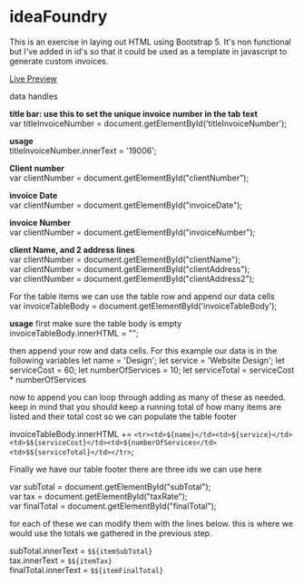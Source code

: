 # ideaFoundry
 
<p>This is an exercise in laying out HTML using Bootstrap 5.
It's non functional but I've added in id's so that it could be used as
a template in javascript to generate custom invoices.</p>

<a href="http://ideafoundry.elbiesmith.com" target="_blank">Live Preview</a>

data handles

<strong>title bar: use this to set the unique invoice number in the tab text</strong><br>
var titleInvoiceNumber = document.getElementById('titleInvoiceNumber');

<strong>usage</strong><br>
titleInvoiceNumber.innerText = '19006';

<strong>Client number</strong><br>
var clientNumber = document.getElementById("clientNumber");

<strong>invoice Date</strong><br>
var clientNumber = document.getElementById("invoiceDate");

<strong>invoice Number</strong><br>
var clientNumber = document.getElementById("invoiceNumber");

<strong>client Name, and 2 address lines</strong><br>
var clientNumber = document.getElementById("clientName");<br>
var clientNumber = document.getElementById("clientAddress");<br>
var clientNumber = document.getElementById("clientAddress2");<br>


For the table items we can use the table row and append our data cells <br>
var invoiceTableBody = document.getElementById('invoiceTableBody');

<strong>usage</strong>
first make sure the table body is empty<br>
invoiceTableBody.innerHTML = "";

then append your row and data cells. For this example our data is in the following variables
let name = 'Design';
let service = 'Website Design';
let serviceCost = 60;
let numberOfServices = 10;
let serviceTotal = serviceCost * numberOfServices

now to append you can loop through adding as many of these as needed.
keep in mind that you should keep a running total of how many items are listed and their total
cost so we can populate the table footer

invoiceTableBody.innerHTML += `<tr><td>${name}</td><td>${service}</td><td>$${serviceCost}</td><td>${numberOfServices</td><td>$${serviceTotal}</td></tr>`;


Finally we have our table footer
there are three ids we can use here<br>

var subTotal = document.getElementById("subTotal");<br>
var tax = document.getElementById("taxRate"); <br>
var finalTotal = document.getElementById("finalTotal");<br>

for each of these we can modify them with the lines below. this is where we would use the
totals we gathered in the previous step.

subTotal.innerText = `$${itemSubTotal}` <br>
tax.innerText = `$${itemTax}` <br>
finalTotal.innerText = `$${itemFinalTotal}`
